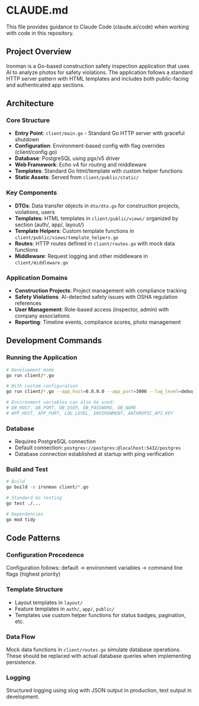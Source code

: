 # CLAUDE.md

This file provides guidance to Claude Code (claude.ai/code) when working with code in this repository.

## Project Overview

Ironman is a Go-based construction safety inspection application that uses AI to analyze photos for safety violations. The application follows a standard HTTP server pattern with HTML templates and includes both public-facing and authenticated app sections.

## Architecture

### Core Structure
- **Entry Point**: `client/main.go` - Standard Go HTTP server with graceful shutdown
- **Configuration**: Environment-based config with flag overrides (client/config.go)
- **Database**: PostgreSQL using pgx/v5 driver
- **Web Framework**: Echo v4 for routing and middleware
- **Templates**: Standard Go html/template with custom helper functions
- **Static Assets**: Served from `client/public/static/`

### Key Components
- **DTOs**: Data transfer objects in `dto/dto.go` for construction projects, violations, users
- **Templates**: HTML templates in `client/public/views/` organized by section (auth/, app/, layout/)
- **Template Helpers**: Custom template functions in `client/public/views/template_helpers.go`
- **Routes**: HTTP routes defined in `client/routes.go` with mock data functions
- **Middleware**: Request logging and other middleware in `client/middleware.go`

### Application Domains
- **Construction Projects**: Project management with compliance tracking
- **Safety Violations**: AI-detected safety issues with OSHA regulation references
- **User Management**: Role-based access (inspector, admin) with company associations
- **Reporting**: Timeline events, compliance scores, photo management

## Development Commands

### Running the Application
```bash
# Development mode
go run client/*.go

# With custom configuration
go run client/*.go --app_host=0.0.0.0 --app_port=3000 --log_level=debug

# Environment variables can also be used:
# DB_HOST, DB_PORT, DB_USER, DB_PASSWORD, DB_NAME
# APP_HOST, APP_PORT, LOG_LEVEL, ENVIRONMENT, ANTHROPIC_API_KEY
```

### Database
- Requires PostgreSQL connection
- Default connection: `postgres://postgres:@localhost:5432/postgres`
- Database connection established at startup with ping verification

### Build and Test
```bash
# Build
go build -o ironman client/*.go

# Standard Go testing
go test ./...

# Dependencies
go mod tidy
```

## Code Patterns

### Configuration Precedence
Configuration follows: default → environment variables → command line flags (highest priority)

### Template Structure
- Layout templates in `layout/`
- Feature templates in `auth/`, `app/`, `public/`
- Templates use custom helper functions for status badges, pagination, etc.

### Data Flow
Mock data functions in `client/routes.go` simulate database operations. These should be replaced with actual database queries when implementing persistence.

### Logging
Structured logging using slog with JSON output in production, text output in development.